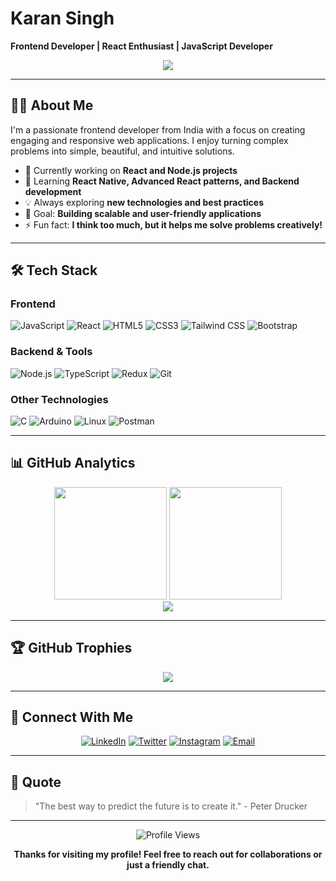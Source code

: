 # Karan Singh
**Frontend Developer | React Enthusiast | JavaScript Developer**

<div align="center">
  <img src="https://readme-typing-svg.herokuapp.com/?lines=Frontend+Developer;React+%26+JavaScript+Expert;Always+Learning+New+Technologies&font=Fira%20Code&center=true&width=440&height=45&color=f75c7e&vCenter=true&size=22">
</div>

---

## 👨‍💻 About Me

I'm a passionate frontend developer from India with a focus on creating engaging and responsive web applications. I enjoy turning complex problems into simple, beautiful, and intuitive solutions.

- 🔭 Currently working on **React and Node.js projects**
- 🌱 Learning **React Native, Advanced React patterns, and Backend development**
- 💡 Always exploring **new technologies and best practices**
- 🎯 Goal: **Building scalable and user-friendly applications**
- ⚡ Fun fact: **I think too much, but it helps me solve problems creatively!**

---

## 🛠️ Tech Stack

### Frontend
![JavaScript](https://img.shields.io/badge/-JavaScript-F7DF1E?style=flat-square&logo=javascript&logoColor=black)
![React](https://img.shields.io/badge/-React-61DAFB?style=flat-square&logo=react&logoColor=black)
![HTML5](https://img.shields.io/badge/-HTML5-E34F26?style=flat-square&logo=html5&logoColor=white)
![CSS3](https://img.shields.io/badge/-CSS3-1572B6?style=flat-square&logo=css3)
![Tailwind CSS](https://img.shields.io/badge/-Tailwind_CSS-38B2AC?style=flat-square&logo=tailwind-css&logoColor=white)
![Bootstrap](https://img.shields.io/badge/-Bootstrap-563D7C?style=flat-square&logo=bootstrap)

### Backend & Tools
![Node.js](https://img.shields.io/badge/-Node.js-43853d?style=flat-square&logo=Node.js&logoColor=white)
![TypeScript](https://img.shields.io/badge/-TypeScript-007ACC?style=flat-square&logo=typescript&logoColor=white)
![Redux](https://img.shields.io/badge/-Redux-764ABC?style=flat-square&logo=redux)
![Git](https://img.shields.io/badge/-Git-F05032?style=flat-square&logo=git&logoColor=white)

### Other Technologies
![C](https://img.shields.io/badge/-C-00599C?style=flat-square&logo=c)
![Arduino](https://img.shields.io/badge/-Arduino-00979D?style=flat-square&logo=Arduino&logoColor=white)
![Linux](https://img.shields.io/badge/-Linux-FCC624?style=flat-square&logo=linux&logoColor=black)
![Postman](https://img.shields.io/badge/-Postman-FF6C37?style=flat-square&logo=postman&logoColor=white)

---

## 📊 GitHub Analytics

<div align="center">
  <img height="180em" src="https://github-readme-stats.vercel.app/api?username=1karan0&show_icons=true&theme=react&include_all_commits=true&count_private=true"/>
  <img height="180em" src="https://github-readme-stats.vercel.app/api/top-langs/?username=1karan0&layout=compact&langs_count=8&theme=react"/>
</div>

<div align="center">
  <img src="https://github-readme-streak-stats.herokuapp.com/?user=1karan0&theme=react&hide_border=true" />
</div>

---

## 🏆 GitHub Trophies
<div align="center">
  <img src="https://github-profile-trophy.vercel.app/?username=1karan0&theme=react&no-frame=true&no-bg=false&margin-w=4" />
</div>

---

## 🤝 Connect With Me

<div align="center">
  
[![LinkedIn](https://img.shields.io/badge/-LinkedIn-0077B5?style=for-the-badge&logo=linkedin&logoColor=white)](https://linkedin.com/in/karan-singh)
[![Twitter](https://img.shields.io/badge/-Twitter-1DA1F2?style=for-the-badge&logo=twitter&logoColor=white)](https://twitter.com/k_a_r_a_n_2)
[![Instagram](https://img.shields.io/badge/-Instagram-E4405F?style=for-the-badge&logo=instagram&logoColor=white)](https://instagram.com/1_karan_0)
[![Email](https://img.shields.io/badge/-Email-D14836?style=for-the-badge&logo=gmail&logoColor=white)](mailto:karan523thakur@gmail.com)

</div>

---

## 💭 Quote
> "The best way to predict the future is to create it." - Peter Drucker

---

<div align="center">
  
![Profile Views](https://komarev.com/ghpvc/?username=1karan0&label=Profile%20views&color=0e75b6&style=flat)

**Thanks for visiting my profile! Feel free to reach out for collaborations or just a friendly chat.**

</div>
